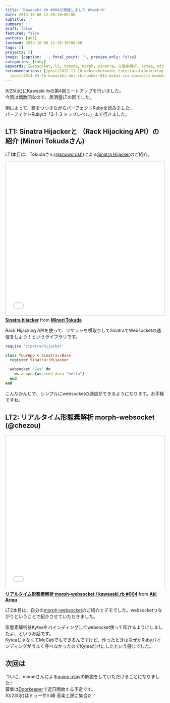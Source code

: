 ```yaml
---
title: 'Kawasaki.rb #004を開催しました #kwskrb'
date: 2013-10-06 12:10:10+00:00
subtitle: ''
summary: ''
draft: false
featured: false
authors: [aki]
lastmod: 2013-10-06 12:10:10+00:00
tags: []
projects: []
image: {caption: '', focal_point: '', preview_only: false}
categories: [ruby]
keywords: [websocket, lt, tokuda, morph, sinatra, 形態素解析, kytea, minori, 通信, リアルタイム]
recommendations: [/post/2012-11-10-websocketwoshi-tuteriarutaimunixing-tai-su-jie-xi-wosurumorph-websocketwozuo-tutemita/,
  /post/2014-04-26-kawasaki-dot-rb-number-011-wokai-cui-simasita-number-kwskrb/, /post/2011-07-18-sinatradekyteawoburauzakarashi-sukytea-sinatrazuo-tutemita/]
---
```

9/25(水)にKawsaki.rbの第4回ミートアップを行いました。  
今回は偶数回なので、居酒屋LTの回でした。

例によって、鍋をつつきながらパーフェクトRubyを読みました。  
パーフェクトRubyは「2-1-3 トップレベル」まで行きました。

## LT1: Sinatra Hijackerと （Rack Hijacking API）の紹介 (Minori Tokudaさん)
LT1本目は、Tokudaさん([@snowcrush](https://twitter.com/snowcrush))による[Sinatra Hijacker](https://github.com/minoritea/sinatra-hijacker)のご紹介。

<iframe src="//www.slideshare.net/slideshow/embed_code/key/BSA3YyJloFxpdA" width="595" height="485" frameborder="0" marginwidth="0" marginheight="0" scrolling="no" style="border:1px solid #CCC; border-width:1px; margin-bottom:5px; max-width: 100%;" allowfullscreen> </iframe> <div style="margin-bottom:5px"> <strong> <a href="//www.slideshare.net/minoritokuda/sinatra-hijacker" title="Sinatra hijacker" target="_blank">Sinatra hijacker</a> </strong> from <strong><a href="//www.slideshare.net/minoritokuda" target="_blank">Minori Tokuda</a></strong> </div>

Rack Hijacking APIを使って、ソケットを横取りしてSinatraでWebsocketの通信をしよう！というライブラリです。

```rb
require 'sinatra/hijacker'

class YourApp < Sinatra::Base
  register Sinatra::Hijacker

  websocket '/ws' do
    ws.onopen{ws.send_data "hello"}
  end
end
```

こんなかんじで、シンプルにwebsocketの通信ができるようになります。お手軽ですね。

## LT2: リアルタイム形態素解析 morph-websocket (@chezou)
<iframe src="//www.slideshare.net/slideshow/embed_code/key/mUUmC2lBKEjKIP" width="595" height="485" frameborder="0" marginwidth="0" marginheight="0" scrolling="no" style="border:1px solid #CCC; border-width:1px; margin-bottom:5px; max-width: 100%;" allowfullscreen> </iframe> <div style="margin-bottom:5px"> <strong> <a href="//www.slideshare.net/chezou/morphwebsocket" title="リアルタイム形態素解析 morph-websocket / kawasaki.rb #004" target="_blank">リアルタイム形態素解析 morph-websocket / kawasaki.rb #004</a> </strong> from <strong><a href="//www.slideshare.net/chezou" target="_blank">Aki Ariga</a></strong> </div>

LT2本目は、自分の[morph-websocket](https://chezo.uno/post/2012-11-10-websocketwoshi-tuteriarutaimunixing-tai-su-jie-xi-wosurumorph-websocketwozuo-tutemita/)のご紹介とデモでした。websocketつながりということで紹介させていただきました。

形態素解析器Kyteaをバインディングしてwebsocket使って叩けるようにしましたよ、というお話です。  
KyteaじゃなくてMeCabでもできるんですけど、作ったときはなぜかRubyバインディングがうまく呼べなかったのでKyteaだけにしたという感じでした。

## 次回は
ついに、mameさんによる[quine relay](https://github.com/mame/quine-relay)の解説をしていただけることになりました！  
募集は[Doorkeeper](http://kawasakirb.doorkeeper.jp/)で近日開始する予定です。  
10/23(水)はミューザ川崎 音楽工房に集合だ！
